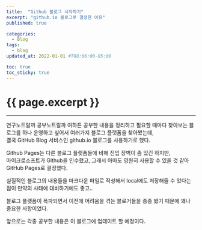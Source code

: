 ```yaml
---
title:  "Github 블로그 시작하기"
excerpt: "github.io 블로그로 결정한 이유"
published: true

categories:
  - Blog
tags:
  - blog
updated_at: 2022-01-01 #T08:06:00-05:00

toc: true
toc_sticky: true
---
```

# {{ page.excerpt }}
---

연구노트랄까 공부노트랄까 여하튼 공부한 내용을 정리하고 필요할 때마다 찾아보는 블로그를 하나 운영하고 싶어서 여러가지 블로그 플랫폼을 찾아봤는데,  
결국 GitHub Blog 서비스인 github.io 블로그를 사용하기로 했다.  

Github Pages는 다른 블로그 플랫폼들에 비해 진입 장벽이 좀 있긴 하지만,  
마이크로소프트가 Github을 인수했고, 그래서 아마도 영원히 사용할 수 있을 것 같아 GitHub Pages로 결정했다.  

실질적인 블로그의 내용들을 마크다운 파일로 작성해서 local에도 저장해둘 수 있다는 점이 만약의 사태에 대비하기에도 좋고..

블로그 플랫폼이 폭파되면서 이전에 어려움을 겪는 블로거들을 종종 봤기 때문에 꽤나 중요한 사항이었다.

앞으로는 각종 공부한 내용은 이 블로그에 업데이트 할 예정이다.